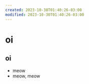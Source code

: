 ```yaml
---
created: 2023-10-30T01:40:26-03:00
modified: 2023-10-30T01:40:26-03:00
---
```


# oi
## oi
- meow
- meow, meow
